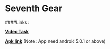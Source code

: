 # Seventh Gear

####Links :

**[Video Task](https://www.facebook.com/pknameer/videos/1312732138771939/)**

**[Apk link](https://drive.google.com/open?id=0B2DshznpGIQTb3pGdTdCMkhHRHM)**
(Note : App need android 5.0.1 or above)
